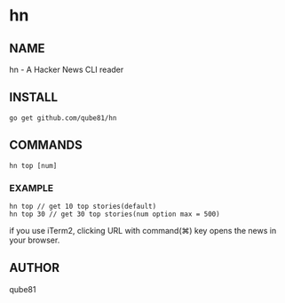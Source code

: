 # hn

## NAME

hn - A Hacker News CLI reader

## INSTALL

`go get github.com/qube81/hn`

## COMMANDS

`hn top [num]`

### EXAMPLE

    hn top // get 10 top stories(default)
    hn top 30 // get 30 top stories(num option max = 500)

if you use iTerm2, clicking URL with command(⌘) key opens the news in your browser.

## AUTHOR

qube81